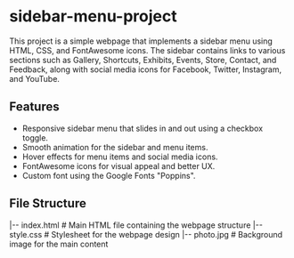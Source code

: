 # sidebar-menu-project

This project is a simple webpage that implements a sidebar menu using HTML, CSS, and FontAwesome icons. The sidebar contains links to various sections such as Gallery, Shortcuts, Exhibits, Events, Store, Contact, and Feedback, along with social media icons for Facebook, Twitter, Instagram, and YouTube.

## Features

- Responsive sidebar menu that slides in and out using a checkbox toggle.
- Smooth animation for the sidebar and menu items.
- Hover effects for menu items and social media icons.
- FontAwesome icons for visual appeal and better UX.
- Custom font using the Google Fonts "Poppins".

## File Structure

|-- index.html # Main HTML file containing the webpage structure 
|-- style.css # Stylesheet for the webpage design 
|-- photo.jpg # Background image for the main content




